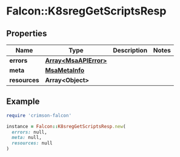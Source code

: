 # Falcon::K8sregGetScriptsResp

## Properties

| Name | Type | Description | Notes |
| ---- | ---- | ----------- | ----- |
| **errors** | [**Array&lt;MsaAPIError&gt;**](MsaAPIError.md) |  |  |
| **meta** | [**MsaMetaInfo**](MsaMetaInfo.md) |  |  |
| **resources** | **Array&lt;Object&gt;** |  |  |

## Example

```ruby
require 'crimson-falcon'

instance = Falcon::K8sregGetScriptsResp.new(
  errors: null,
  meta: null,
  resources: null
)
```

